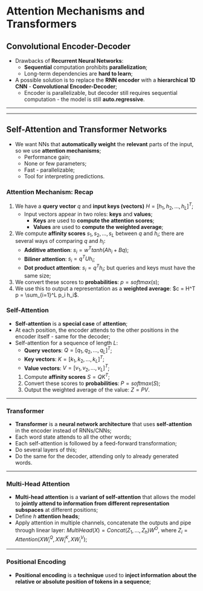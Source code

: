 # Attention Mechanisms and Transformers

## Convolutional Encoder-Decoder

- Drawbacks of **Recurrent Neural Networks**:
  - **Sequential** computation prohibits **parallelization**;
  - Long-term dependencies are **hard to learn**;
- A possible solution is to replace the **RNN encoder** with a **hierarchical 1D CNN** - **Convolutional Encoder-Decoder**;
  - Encoder is parallelizable, but decoder still requires sequential computation - the model is still **auto.regressive**.

---

---

## Self-Attention and Transformer Networks

- We want NNs that **automatically weight** the **relevant** parts of the input, so we use **attention mechanisms**;
  - Performance gain;
  - None or few parameters;
  - Fast - parallelizable;
  - Tool for interpreting predictions.

### Attention Mechanism: Recap

1. We have a **query vector** $q$ and **input keys (vectors)** $H = [h_1, h_2, \dots, h_L]^T$;
   - Input vectors appear in two roles: **keys** and **values**;
     - **Keys** are used to **compute the attention scores**;
     - **Values** are used to **compute the weighted average**;
2. We compute **affinity scores** $s_1, s_2, \dots, s_L$ between $q$ and $h_i$; there are several ways of comparing $q$ and $h_i$:
   - **Additive attention**: $s_i = w^T tanh(A h_i + B q)$;
   - **Biliner attention**: $s_i = q^T U h_i$;
   - **Dot product attention**: $s_i = q^T h_i$; but queries and keys must have the same size;
3. We convert these scores to **probabilities**: $p = softmax(s)$;
4. We use this to output a representation as a **weighted average**: $c = H^T p = \sum_{i=1}^L p_i h_i$.

### Self-Attention

- **Self-attention** is a **special case** of **attention**;
- At each position, the encoder attends to the other positions in the encoder itself - same for the decoder;
- Self-attention for a sequence of length $L$:
  - **Query vectors**: $Q = [q_1, q_2, \dots, q_L]^T$;
  - **Key vectors**: $K = [k_1, k_2, \dots, k_L]^T$;
  - **Value vectors**: $V = [v_1, v_2, \dots, v_L]^T$;
  1. Compute **affinity scores** $S = Q K^T$;
  2. Convert these scores to **probabilities**: $P = softmax(S)$;
  3. Output the weighted average of the value: $Z = P V$.

---

### Transformer

- **Transformer** is a **neural network architecture** that uses **self-attention** in the encoder instead of RNNs/CNNs;
- Each word state attends to all the other words;
- Each self-attention is followed by a feed-forward transformation;
- Do several layers of this;
- Do the same for the decoder, attending only to already generated words.

---

### Multi-Head Attention

- **Multi-head attention** is a **variant of self-attention** that allows the model to **jointly attend to information from different representation subspaces** at different positions;
- Define $h$ **attention heads**;
- Apply attention in multiple channels, concatenate the outputs and pipe through linear layer: $MultiHead(X) = Concat(Z_1, \dots, Z_h) W^O$, where $Z_i = Attention(X W_i^Q, X W_i^K, X W_i^V)$;

---

### Positional Encoding

- **Positional encoding** is a **technique** used to **inject information about the relative or absolute position of tokens in a sequence**;
